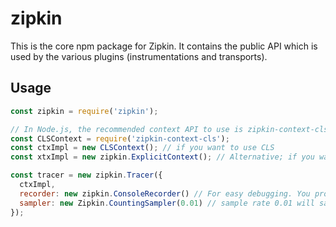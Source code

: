 # zipkin

This is the core npm package for Zipkin. It contains the public API which is used by the various
plugins (instrumentations and transports).

## Usage

```javascript
const zipkin = require('zipkin');

// In Node.js, the recommended context API to use is zipkin-context-cls.
const CLSContext = require('zipkin-context-cls');
const ctxImpl = new CLSContext(); // if you want to use CLS
const xtxImpl = new zipkin.ExplicitContext(); // Alternative; if you want to pass around the context manually

const tracer = new zipkin.Tracer({
  ctxImpl,
  recorder: new zipkin.ConsoleRecorder() // For easy debugging. You probably want to use an actual implementation, like Kafka or Scribe.
  sampler: new Zipkin.CountingSampler(0.01) // sample rate 0.01 will sample 1 % of all incoming requests
});
```
